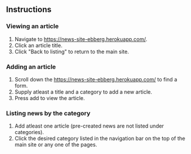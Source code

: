 ## Instructions

### Viewing an article
1. Navigate to https://news-site-ebberg.herokuapp.com/.
2. Click an article title.
3. Click "Back to listing" to return to the main site.

### Adding an article
1. Scroll down the https://news-site-ebberg.herokuapp.com/ to find a form.
2. Supply atleast a title and a category to add a new article.
3. Press add to view the article.

### Listing news by the category
1. Add atleast one article (pre-created news are not listed under categories).
2. Click the desired category listed in the navigation bar on the top of the main site or any one of the pages.
